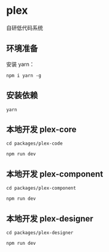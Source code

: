 # plex
 自研低代码系统

## 环境准备
安装 yarn：

```
npm i yarn -g
```

## 安装依赖
```
yarn
```

## 本地开发 plex-core
```
cd packages/plex-code

npm run dev
```

## 本地开发 plex-component
```
cd packages/plex-component

npm run dev
```

## 本地开发 plex-designer
```
cd packages/plex-designer

npm run dev
```